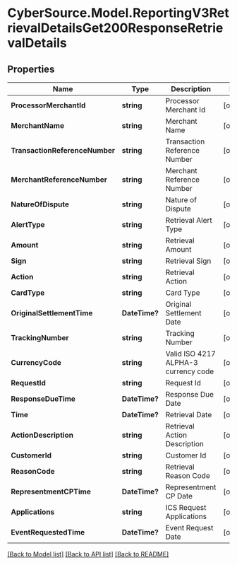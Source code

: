 # CyberSource.Model.ReportingV3RetrievalDetailsGet200ResponseRetrievalDetails
## Properties

Name | Type | Description | Notes
------------ | ------------- | ------------- | -------------
**ProcessorMerchantId** | **string** | Processor Merchant Id | [optional] 
**MerchantName** | **string** | Merchant Name | [optional] 
**TransactionReferenceNumber** | **string** | Transaction Reference Number | [optional] 
**MerchantReferenceNumber** | **string** | Merchant Reference Number | [optional] 
**NatureOfDispute** | **string** | Nature of Dispute | [optional] 
**AlertType** | **string** | Retrieval Alert Type | [optional] 
**Amount** | **string** | Retrieval Amount | [optional] 
**Sign** | **string** | Retrieval Sign | [optional] 
**Action** | **string** | Retrieval Action | [optional] 
**CardType** | **string** | Card Type | [optional] 
**OriginalSettlementTime** | **DateTime?** | Original Settlement Date | [optional] 
**TrackingNumber** | **string** | Tracking Number | [optional] 
**CurrencyCode** | **string** | Valid ISO 4217 ALPHA-3 currency code | [optional] 
**RequestId** | **string** | Request Id | [optional] 
**ResponseDueTime** | **DateTime?** | Response Due Date | [optional] 
**Time** | **DateTime?** | Retrieval Date | [optional] 
**ActionDescription** | **string** | Retrieval Action Description | [optional] 
**CustomerId** | **string** | Customer Id | [optional] 
**ReasonCode** | **string** | Retrieval Reason Code | [optional] 
**RepresentmentCPTime** | **DateTime?** | Representment CP Date | [optional] 
**Applications** | **string** | ICS Request Applications | [optional] 
**EventRequestedTime** | **DateTime?** | Event Request Date | [optional] 

[[Back to Model list]](../README.md#documentation-for-models) [[Back to API list]](../README.md#documentation-for-api-endpoints) [[Back to README]](../README.md)

